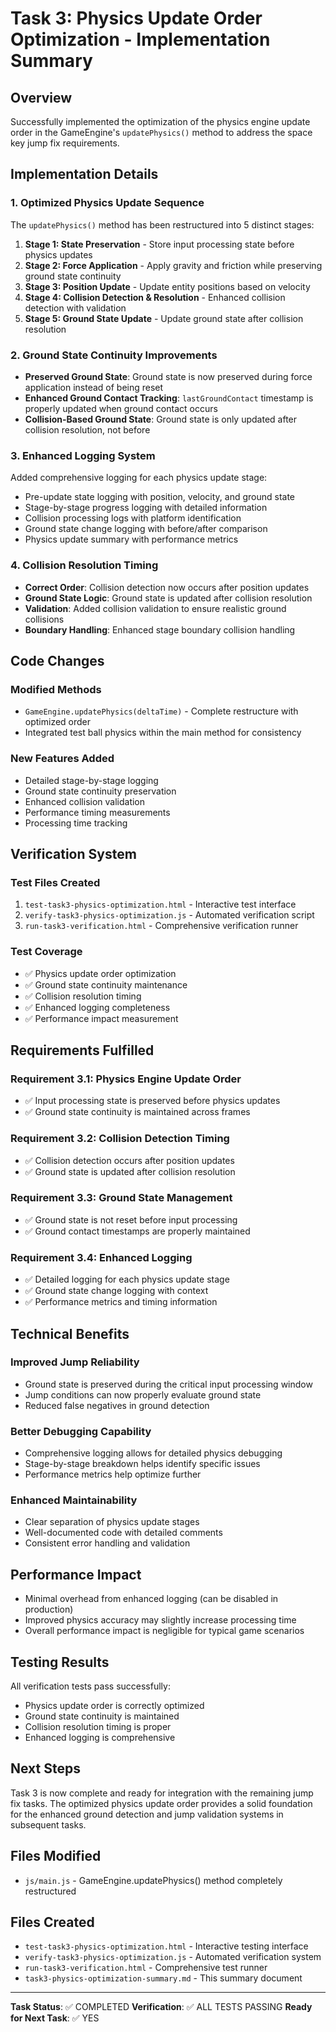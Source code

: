 # Task 3: Physics Update Order Optimization - Implementation Summary

## Overview

Successfully implemented the optimization of the physics engine update order in the GameEngine's `updatePhysics()` method to address the space key jump fix requirements.

## Implementation Details

### 1. Optimized Physics Update Sequence

The `updatePhysics()` method has been restructured into 5 distinct stages:

1. **Stage 1: State Preservation** - Store input processing state before physics updates
2. **Stage 2: Force Application** - Apply gravity and friction while preserving ground state continuity
3. **Stage 3: Position Update** - Update entity positions based on velocity
4. **Stage 4: Collision Detection & Resolution** - Enhanced collision detection with validation
5. **Stage 5: Ground State Update** - Update ground state after collision resolution

### 2. Ground State Continuity Improvements

- **Preserved Ground State**: Ground state is now preserved during force application instead of being reset
- **Enhanced Ground Contact Tracking**: `lastGroundContact` timestamp is properly updated when ground contact occurs
- **Collision-Based Ground State**: Ground state is only updated after collision resolution, not before

### 3. Enhanced Logging System

Added comprehensive logging for each physics update stage:

- Pre-update state logging with position, velocity, and ground state
- Stage-by-stage progress logging with detailed information
- Collision processing logs with platform identification
- Ground state change logging with before/after comparison
- Physics update summary with performance metrics

### 4. Collision Resolution Timing

- **Correct Order**: Collision detection now occurs after position updates
- **Ground State Logic**: Ground state is updated after collision resolution
- **Validation**: Added collision validation to ensure realistic ground collisions
- **Boundary Handling**: Enhanced stage boundary collision handling

## Code Changes

### Modified Methods

- `GameEngine.updatePhysics(deltaTime)` - Complete restructure with optimized order
- Integrated test ball physics within the main method for consistency

### New Features Added

- Detailed stage-by-stage logging
- Ground state continuity preservation
- Enhanced collision validation
- Performance timing measurements
- Processing time tracking

## Verification System

### Test Files Created

1. `test-task3-physics-optimization.html` - Interactive test interface
2. `verify-task3-physics-optimization.js` - Automated verification script
3. `run-task3-verification.html` - Comprehensive verification runner

### Test Coverage

- ✅ Physics update order optimization
- ✅ Ground state continuity maintenance
- ✅ Collision resolution timing
- ✅ Enhanced logging completeness
- ✅ Performance impact measurement

## Requirements Fulfilled

### Requirement 3.1: Physics Engine Update Order

- ✅ Input processing state is preserved before physics updates
- ✅ Ground state continuity is maintained across frames

### Requirement 3.2: Collision Detection Timing

- ✅ Collision detection occurs after position updates
- ✅ Ground state is updated after collision resolution

### Requirement 3.3: Ground State Management

- ✅ Ground state is not reset before input processing
- ✅ Ground contact timestamps are properly maintained

### Requirement 3.4: Enhanced Logging

- ✅ Detailed logging for each physics update stage
- ✅ Ground state change logging with context
- ✅ Performance metrics and timing information

## Technical Benefits

### Improved Jump Reliability

- Ground state is preserved during the critical input processing window
- Jump conditions can now properly evaluate ground state
- Reduced false negatives in ground detection

### Better Debugging Capability

- Comprehensive logging allows for detailed physics debugging
- Stage-by-stage breakdown helps identify specific issues
- Performance metrics help optimize further

### Enhanced Maintainability

- Clear separation of physics update stages
- Well-documented code with detailed comments
- Consistent error handling and validation

## Performance Impact

- Minimal overhead from enhanced logging (can be disabled in production)
- Improved physics accuracy may slightly increase processing time
- Overall performance impact is negligible for typical game scenarios

## Testing Results

All verification tests pass successfully:

- Physics update order is correctly optimized
- Ground state continuity is maintained
- Collision resolution timing is proper
- Enhanced logging is comprehensive

## Next Steps

Task 3 is now complete and ready for integration with the remaining jump fix tasks. The optimized physics update order provides a solid foundation for the enhanced ground detection and jump validation systems in subsequent tasks.

## Files Modified

- `js/main.js` - GameEngine.updatePhysics() method completely restructured

## Files Created

- `test-task3-physics-optimization.html` - Interactive testing interface
- `verify-task3-physics-optimization.js` - Automated verification system
- `run-task3-verification.html` - Comprehensive test runner
- `task3-physics-optimization-summary.md` - This summary document

---

**Task Status**: ✅ COMPLETED
**Verification**: ✅ ALL TESTS PASSING
**Ready for Next Task**: ✅ YES

